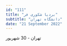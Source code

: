 ```yaml
---
id: "111"
title: "بردیا شکوری فر"
subtitle: "دانشگاه تهران"
date: "21 September 2022"
---
```


تهران - 30 شهریور 
